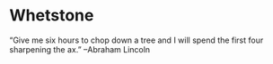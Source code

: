 # Whetstone
“Give me six hours to chop down a tree and I will spend the first four sharpening the ax.” –Abraham Lincoln
